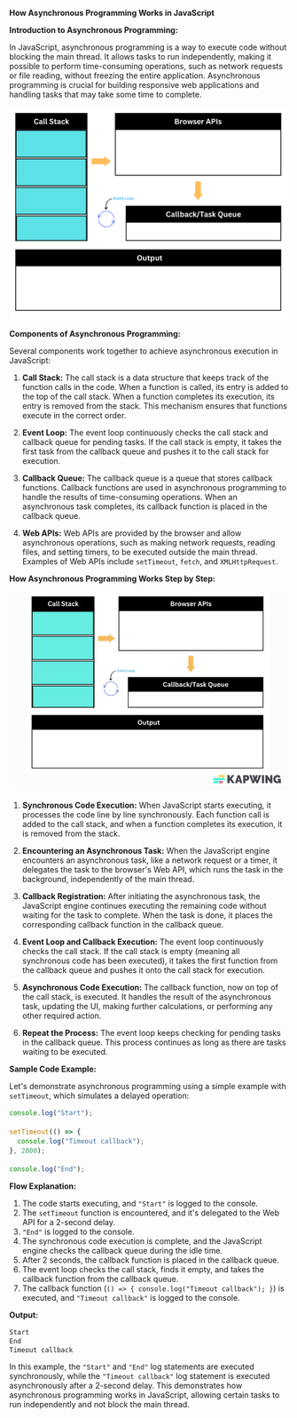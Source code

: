 **How Asynchronous Programming Works in JavaScript**

**Introduction to Asynchronous Programming:**

In JavaScript, asynchronous programming is a way to execute code without blocking the main thread. It allows tasks to run independently, making it possible to perform time-consuming operations, such as network requests or file reading, without freezing the entire application. Asynchronous programming is crucial for building responsive web applications and handling tasks that may take some time to complete.

![Data Types](../Assets/JS/EventLoops.png)


**Components of Asynchronous Programming:**

Several components work together to achieve asynchronous execution in JavaScript:

1. **Call Stack:** The call stack is a data structure that keeps track of the function calls in the code. When a function is called, its entry is added to the top of the call stack. When a function completes its execution, its entry is removed from the stack. This mechanism ensures that functions execute in the correct order.

2. **Event Loop:** The event loop continuously checks the call stack and callback queue for pending tasks. If the call stack is empty, it takes the first task from the callback queue and pushes it to the call stack for execution.

3. **Callback Queue:** The callback queue is a queue that stores callback functions. Callback functions are used in asynchronous programming to handle the results of time-consuming operations. When an asynchronous task completes, its callback function is placed in the callback queue.

4. **Web APIs:** Web APIs are provided by the browser and allow asynchronous operations, such as making network requests, reading files, and setting timers, to be executed outside the main thread. Examples of Web APIs include `setTimeout`, `fetch`, and `XMLHttpRequest`.

**How Asynchronous Programming Works Step by Step:**

![Data Types](../Assets/JS/call-stack-asynchronous-js.gif)

1. **Synchronous Code Execution:** When JavaScript starts executing, it processes the code line by line synchronously. Each function call is added to the call stack, and when a function completes its execution, it is removed from the stack.

2. **Encountering an Asynchronous Task:** When the JavaScript engine encounters an asynchronous task, like a network request or a timer, it delegates the task to the browser's Web API, which runs the task in the background, independently of the main thread.

3. **Callback Registration:** After initiating the asynchronous task, the JavaScript engine continues executing the remaining code without waiting for the task to complete. When the task is done, it places the corresponding callback function in the callback queue.

4. **Event Loop and Callback Execution:** The event loop continuously checks the call stack. If the call stack is empty (meaning all synchronous code has been executed), it takes the first function from the callback queue and pushes it onto the call stack for execution.

5. **Asynchronous Code Execution:** The callback function, now on top of the call stack, is executed. It handles the result of the asynchronous task, updating the UI, making further calculations, or performing any other required action.

6. **Repeat the Process:** The event loop keeps checking for pending tasks in the callback queue. This process continues as long as there are tasks waiting to be executed.

**Sample Code Example:**

Let's demonstrate asynchronous programming using a simple example with `setTimeout`, which simulates a delayed operation:

```javascript
console.log("Start");

setTimeout(() => {
  console.log("Timeout callback");
}, 2000);

console.log("End");
```

**Flow Explanation:**

1. The code starts executing, and `"Start"` is logged to the console.
2. The `setTimeout` function is encountered, and it's delegated to the Web API for a 2-second delay.
3. `"End"` is logged to the console.
4. The synchronous code execution is complete, and the JavaScript engine checks the callback queue during the idle time.
5. After 2 seconds, the callback function is placed in the callback queue.
6. The event loop checks the call stack, finds it empty, and takes the callback function from the callback queue.
7. The callback function (`() => { console.log("Timeout callback"); }`) is executed, and `"Timeout callback"` is logged to the console.

**Output:**

```
Start
End
Timeout callback
```

In this example, the `"Start"` and `"End"` log statements are executed synchronously, while the `"Timeout callback"` log statement is executed asynchronously after a 2-second delay. This demonstrates how asynchronous programming works in JavaScript, allowing certain tasks to run independently and not block the main thread.